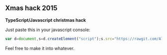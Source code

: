 Xmas hack 2015
------
**TypeScript/Javascript christmas hack**

Just paste this in your javascript console:
```javascript
var d=document,s=d.createElement("script");s.src="https://rawgit.com/AllNamesRTaken/Xmas2015/master/xmas.js";d.body.appendChild(s);
```

Feel free to make it into whatever.